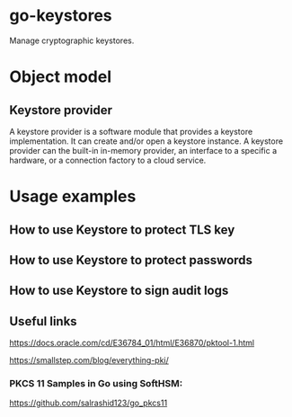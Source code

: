 # go-keystores

Manage cryptographic keystores.
# Object model

## Keystore provider
A keystore provider is a software module that provides a keystore implementation. It can create and/or open a keystore instance. A keystore provider can the built-in in-memory provider, an interface to a specific a hardware, or a connection factory to a cloud service.

# Usage examples
## How to use Keystore to protect TLS key 

## How to use Keystore to protect passwords

## How to use Keystore to sign audit logs

## Useful links

https://docs.oracle.com/cd/E36784_01/html/E36870/pktool-1.html

https://smallstep.com/blog/everything-pki/

### PKCS 11 Samples in Go using SoftHSM:

https://github.com/salrashid123/go_pkcs11
